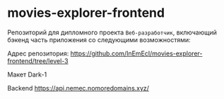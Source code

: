 # movies-explorer-frontend

Репозиторий для дипломного проекта `Веб-разработчик`, включающий бэкенд часть приложения со следующими возможностями: 

Адрес репозитория: https://github.com/InEmEcI/movies-explorer-frontend/tree/level-3


Макет Dark-1

Backend https://api.nemec.nomoredomains.xyz/

